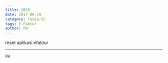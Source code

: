 ```yaml
---
title: 2839
date: 2017-06-19
category: Tanya-SC
tags: E-Faktur
author: FW
---
```


reset aplikasi efaktur

---



`FW`
